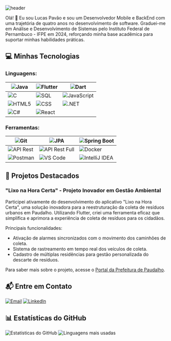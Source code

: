 ![header](https://capsule-render.vercel.app/api?type=waving&height=300&color=b&text=Lucas%20Pavão&desc=Mobile/BackEnd%20Developer&descAlignY=65&section=header&fontColor=ffffff)

Olá! 👋 Eu sou Lucas Pavão e sou um Desenvolvedor Mobile e BackEnd com uma trajetória de quatro anos no desenvolvimento de software. Graduei-me em Análise e Desenvolvimento de Sistemas pelo Instituto Federal de Pernambuco - IFPE em 2024, reforçando minha base acadêmica para suportar minhas habilidades práticas.
## 💻 Minhas Tecnologias

### Linguagens:

| ![Java](https://img.shields.io/badge/Java-0D1117?style=for-the-badge&logo=java&logoColor=white&labelColor=0D1117) | ![Flutter](https://img.shields.io/badge/Flutter-0D1117?style=for-the-badge&logo=flutter&logoColor=0175C2&labelColor=0D1117) | ![Dart](https://img.shields.io/badge/Dart-0D1117?style=for-the-badge&logo=dart&logoColor=0175C2&labelColor=0D1117) |
|------|------|------|
| ![C](https://img.shields.io/badge/C-0D1117?style=for-the-badge&logo=c&logoColor=A8B9CC&labelColor=0D1117) | ![SQL](https://img.shields.io/badge/SQL-0D1117?style=for-the-badge&logo=sql&logoColor=white&labelColor=0D1117) | ![JavaScript](https://img.shields.io/badge/JavaScript-0D1117?style=for-the-badge&logo=javascript&labelColor=0D1117) |
| ![HTML5](https://img.shields.io/badge/HTML5-0D1117?style=for-the-badge&logo=html5&logoColor=E34F26&labelColor=0D1117) | ![CSS](https://img.shields.io/badge/CSS-0D1117?style=for-the-badge&logo=css3&logoColor=1572B6&labelColor=0D1117) | ![.NET](https://img.shields.io/badge/.NET-0D1117?style=for-the-badge&logo=.net&logoColor=white&labelColor=0D1117) |
| ![C#](https://img.shields.io/badge/C%23-0D1117?style=for-the-badge&logo=c-sharp&logoColor=903ba7&labelColor=0D1117) | ![React](https://img.shields.io/badge/React-0D1117?style=for-the-badge&logo=react&labelColor=0D1117) |      |

### Ferramentas:
| ![Git](https://img.shields.io/badge/Git-0D1117?style=for-the-badge&logo=git&logoColor=F05032&labelColor=0D1117) | ![JPA](https://img.shields.io/badge/JPA-0D1117?style=for-the-badge&logo=jpa&logoColor=white&labelColor=0D1117) | ![Spring Boot](https://img.shields.io/badge/Spring_Boot-0D1117?style=for-the-badge&logo=spring-boot&logoColor=6DB33F&labelColor=0D1117) |
|------|------|------|
| ![API Rest](https://img.shields.io/badge/API_Rest-0D1117?style=for-the-badge&logo=rest&logoColor=white&labelColor=0D1117) | ![API Rest Full](https://img.shields.io/badge/API_Rest_Full-0D1117?style=for-the-badge&logo=rest&logoColor=white&labelColor=0D1117) | ![Docker](https://img.shields.io/badge/Docker-0D1117?style=for-the-badge&logo=docker&logoColor=2496ED&labelColor=0D1117) |
| ![Postman](https://img.shields.io/badge/Postman-0D1117?style=for-the-badge&logo=postman&logoColor=FF6C37&labelColor=0D1117) | ![VS Code](https://img.shields.io/badge/VS_Code-0D1117?style=for-the-badge&logo=visual-studio-code&logoColor=007ACC&labelColor=0D1117) | ![IntelliJ IDEA](https://img.shields.io/badge/IntelliJ_IDEA-0D1117?style=for-the-badge&logo=intellij-idea&logoColor=000000&labelColor=0D1117) |






## 🚀 Projetos Destacados

### "Lixo na Hora Certa" - Projeto Inovador em Gestão Ambiental

Participei ativamente do desenvolvimento do aplicativo "Lixo na Hora Certa", uma solução inovadora para a reestruturação da coleta de resíduos urbanos em Paudalho. Utilizando Flutter, criei uma ferramenta eficaz que simplifica e aprimora a experiência de coleta de resíduos para os cidadãos.

Principais funcionalidades:

- Ativação de alarmes sincronizados com o movimento dos caminhões de coleta.
- Sistema de rastreamento em tempo real dos veículos de coleta.
- Cadastro de múltiplas residências para gestão personalizada do descarte de resíduos.

Para saber mais sobre o projeto, acesse o [Portal da Prefeitura de Paudalho](https://www.paudalho.pe.gov.br/portal/aplicativo-lixo-na-hora-certa-e-lancado-para-androids-em-paudalho/).

## 📬 Entre em Contato

[![Email](https://img.shields.io/badge/Email-3D0D1117?style=for-the-badge&logo=gmail&labelColor=0D1117&color=02aeff&logoColor=white&style=for-the-badge&label=)](mailto:lucaspavao89@gmail.com)
[![LinkedIn](https://img.shields.io/badge/LinkedIn-3D0D1117?style=for-the-badge&logo=linkedin&labelColor=0D1117&color=02aeff&logoColor=white&style=for-the-badge&label=)](https://www.linkedin.com/in/lucas-pavão-531100204)

## 📊 Estatísticas do GitHub

![Estatísticas do GitHub](https://github-readme-stats.vercel.app/api?username=Lucas-Pavao&show_icons=true&theme=midnight-purple&include_all_commits=true&count_private=true)
![Linguagens mais usadas](https://github-readme-stats.vercel.app/api/top-langs/?username=Lucas-Pavao&layout=compact&langs_count=7&theme=midnight-purple)

